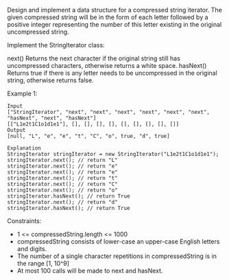 Design and implement a data structure for a compressed string iterator. The given compressed string will be in the form of each letter followed by a positive integer representing the number of this letter existing in the original uncompressed string.

Implement the StringIterator class:

next() Returns the next character if the original string still has uncompressed characters, otherwise returns a white space.
hasNext() Returns true if there is any letter needs to be uncompressed in the original string, otherwise returns false.
 

Example 1:
```
Input
["StringIterator", "next", "next", "next", "next", "next", "next", "hasNext", "next", "hasNext"]
[["L1e2t1C1o1d1e1"], [], [], [], [], [], [], [], [], []]
Output
[null, "L", "e", "e", "t", "C", "o", true, "d", true]

Explanation
StringIterator stringIterator = new StringIterator("L1e2t1C1o1d1e1");
stringIterator.next(); // return "L"
stringIterator.next(); // return "e"
stringIterator.next(); // return "e"
stringIterator.next(); // return "t"
stringIterator.next(); // return "C"
stringIterator.next(); // return "o"
stringIterator.hasNext(); // return True
stringIterator.next(); // return "d"
stringIterator.hasNext(); // return True
```

Constraints:

- 1 <= compressedString.length <= 1000
- compressedString consists of lower-case an upper-case English letters and digits.
- The number of a single character repetitions in compressedString is in the range [1, 10^9]
- At most 100 calls will be made to next and hasNext.